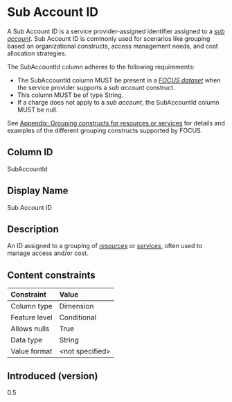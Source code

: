# Sub Account ID

A Sub Account ID is a service provider-assigned identifier assigned to a [*sub account*](#glossary:sub-account). Sub Account ID is commonly used for scenarios like grouping based on organizational constructs, access management needs, and cost allocation strategies.

The SubAccountId column adheres to the following requirements:

* The SubAccountId column MUST be present in a [*FOCUS dataset*](#glossary:FOCUS-dataset) when the service provider supports a *sub account* construct.
* This column MUST be of type String.
* If a charge does not apply to a *sub account*, the SubAccountId column MUST be null.

See [Appendix: Grouping constructs for resources or services](#groupingconstructsforresourcesorservices) for details and examples of the different grouping constructs supported by FOCUS.

## Column ID

SubAccountId

## Display Name

Sub Account ID

## Description

An ID assigned to a grouping of [*resources*](#glossary:resource) or [*services*](#glossary:service), often used to manage access and/or cost.

## Content constraints

|    Constraint   |      Value      |
|:----------------|:----------------|
| Column type     | Dimension       |
| Feature level   | Conditional     |
| Allows nulls    | True            |
| Data type       | String          |
| Value format    | \<not specified> |

## Introduced (version)

0.5
